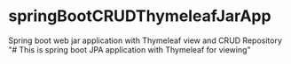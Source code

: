 # springBootCRUDThymeleafJarApp
Spring boot web jar application with Thymeleaf view and CRUD Repository
"# This is spring boot JPA application with Thymeleaf for viewing" 
